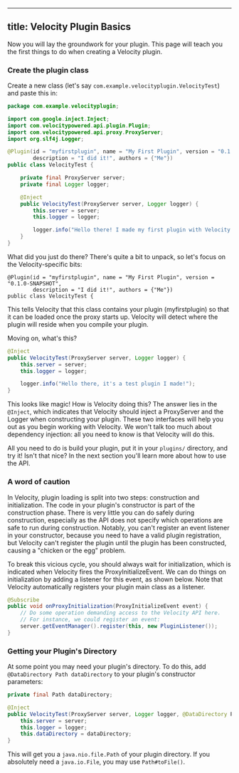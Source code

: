 
---
title: Velocity Plugin Basics
---

Now you will lay the groundwork for your plugin. This page will teach you the first things to do when creating
a Velocity plugin.

### Create the plugin class

Create a new class (let's say `com.example.velocityplugin.VelocityTest`) and paste this in:

```java
package com.example.velocityplugin;

import com.google.inject.Inject;
import com.velocitypowered.api.plugin.Plugin;
import com.velocitypowered.api.proxy.ProxyServer;
import org.slf4j.Logger;

@Plugin(id = "myfirstplugin", name = "My First Plugin", version = "0.1.0-SNAPSHOT",
        description = "I did it!", authors = {"Me"})
public class VelocityTest {

    private final ProxyServer server;
    private final Logger logger;

    @Inject
    public VelocityTest(ProxyServer server, Logger logger) {
        this.server = server;
        this.logger = logger;

        logger.info("Hello there! I made my first plugin with Velocity.");
    }
}
```

What did you just do there? There's quite a bit to unpack, so let's focus on the Velocity-specific bits:

```
@Plugin(id = "myfirstplugin", name = "My First Plugin", version = "0.1.0-SNAPSHOT",
        description = "I did it!", authors = {"Me"})
public class VelocityTest {
```

This tells Velocity that this class contains your plugin (myfirstplugin) so that it can be loaded once the proxy starts up.
Velocity will detect where the plugin will reside when you compile your plugin.

Moving on, what's this?

```java
@Inject
public VelocityTest(ProxyServer server, Logger logger) {
    this.server = server;
    this.logger = logger;

    logger.info("Hello there, it's a test plugin I made!");
}
```

This looks like magic! How is Velocity doing this? The answer lies in the `@Inject`, which indicates that Velocity should
inject a ProxyServer and the Logger when constructing your plugin. These two interfaces will help you out as you begin
working with Velocity. We won't talk too much about dependency injection: all you need to know is that Velocity will
do this.

All you need to do is build your plugin, put it in your `plugins/` directory, and try it! Isn't that nice? In the next
section you'll learn more about how to use the API.

### A word of caution

In Velocity, plugin loading is split into two steps: construction and initialization. The code in your plugin's
constructor is part of the construction phase. There is very little you can do safely during construction, especially as
the API does not specify which operations are safe to run during construction. Notably, you can't register an event
listener in your constructor, because you need to have a valid plugin registration, but Velocity can't register the
plugin until the plugin has been constructed, causing a "chicken or the egg" problem.

To break this vicious cycle, you should always wait for initialization, which is indicated when Velocity fires the ProxyInitializeEvent.
We can do things on initialization by adding a listener for this event, as shown below. Note that Velocity automatically
registers your plugin main class as a listener.

```java
@Subscribe
public void onProxyInitialization(ProxyInitializeEvent event) {
    // Do some operation demanding access to the Velocity API here.
    // For instance, we could register an event:
    server.getEventManager().register(this, new PluginListener());
}
```

### Getting your Plugin's Directory

At some point you may need your plugin's directory. To do this, add `@DataDirectory Path dataDirectory` to your plugin's constructor
parameters:

```java
private final Path dataDirectory;

@Inject
public VelocityTest(ProxyServer server, Logger logger, @DataDirectory Path dataDirectory) {
    this.server = server;
    this.logger = logger;
    this.dataDirectory = dataDirectory;
}
```

This will get you a `java.nio.file.Path` of your plugin directory. If you absolutely need a `java.io.File`, you may use `Path#toFile()`.
